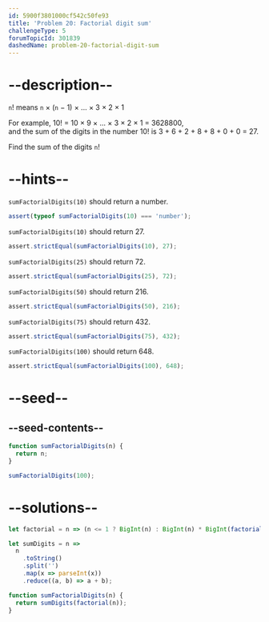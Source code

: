 ```yaml
---
id: 5900f3801000cf542c50fe93
title: 'Problem 20: Factorial digit sum'
challengeType: 5
forumTopicId: 301839
dashedName: problem-20-factorial-digit-sum
---
```


# --description--

`n`! means `n` × (`n` − 1) × ... × 3 × 2 × 1

For example, 10! = 10 × 9 × ... × 3 × 2 × 1 = 3628800,  
and the sum of the digits in the number 10! is 3 + 6 + 2 + 8 + 8 + 0 + 0 = 27.

Find the sum of the digits `n`!

# --hints--

`sumFactorialDigits(10)` should return a number.

```js
assert(typeof sumFactorialDigits(10) === 'number');
```

`sumFactorialDigits(10)` should return 27.

```js
assert.strictEqual(sumFactorialDigits(10), 27);
```

`sumFactorialDigits(25)` should return 72.

```js
assert.strictEqual(sumFactorialDigits(25), 72);
```

`sumFactorialDigits(50)` should return 216.

```js
assert.strictEqual(sumFactorialDigits(50), 216);
```

`sumFactorialDigits(75)` should return 432.

```js
assert.strictEqual(sumFactorialDigits(75), 432);
```

`sumFactorialDigits(100)` should return 648.

```js
assert.strictEqual(sumFactorialDigits(100), 648);
```

# --seed--

## --seed-contents--

```js
function sumFactorialDigits(n) {
  return n;
}

sumFactorialDigits(100);
```

# --solutions--

```js
let factorial = n => (n <= 1 ? BigInt(n) : BigInt(n) * BigInt(factorial(--n)));

let sumDigits = n =>
  n
    .toString()
    .split('')
    .map(x => parseInt(x))
    .reduce((a, b) => a + b);

function sumFactorialDigits(n) {
  return sumDigits(factorial(n));
}
```
